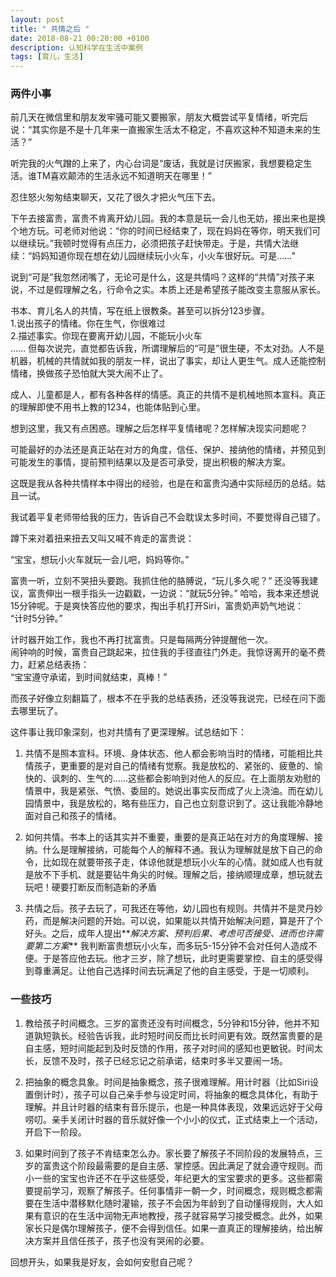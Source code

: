 ```yaml
---
layout: post
title: " 共情之后 "
date: 2018-08-21 00:20:00 +0100
description: 认知科学在生活中案例
tags: [育儿，生活]
---
```

### 两件小事
前几天在微信里和朋友发牢骚可能又要搬家，朋友大概尝试平复情绪，听完后说：“其实你是不是十几年来一直搬家生活太不稳定，不喜欢这种不知道未来的生活？”

听完我的火气蹭的上来了，内心台词是“废话，我就是讨厌搬家，我想要稳定生活。谁TM喜欢颠沛的生活永远不知道明天在哪里！”

忍住怒火匆匆结束聊天，又花了很久才把火气压下去。

下午去接富贵，富贵不肯离开幼儿园。我的本意是玩一会儿也无妨，接出来也是换个地方玩。可老师对他说：“你的时间已经结束了，现在妈妈在等你，明天我们可以继续玩。”我顿时觉得有点压力，必须把孩子赶快带走。于是，共情大法继续：“妈妈知道你现在想在幼儿园继续玩小火车，小火车很好玩。可是……”

说到“可是”我忽然闭嘴了，无论可是什么，这是共情吗？这样的“共情”对孩子来说，不过是假理解之名，行命令之实。本质上还是希望孩子能改变主意服从家长。

书本、育儿名人的共情，写在纸上很教条。甚至可以拆分123步骤。   
1.说出孩子的情绪。你在生气，你很难过   
2.描述事实。你现在要离开幼儿园，不能玩小火车   
……
但每次说完，直觉都告诉我，所谓理解后的“可是”很生硬，不太对劲。人不是机器，机械的共情就如我的朋友一样，说出了事实，却让人更生气。成人还能控制情绪，换做孩子恐怕就大哭大闹不止了。

成人、儿童都是人，都有各种各样的情感。真正的共情不是机械地照本宣科。真正的理解即使不用书上教的1234，也能体贴到心里。  

想到这里，我又有点困惑。理解之后怎样平复情绪呢？怎样解决现实问题呢？   

可能最好的办法还是真正站在对方的角度，信任、保护、接纳他的情绪，并预见到可能发生的事情，提前预判结果以及是否可承受，提出积极的解决方案。  

这既是我从各种共情样本中得出的经验，也是在和富贵沟通中实际经历的总结。姑且一试。

我试着平复老师带给我的压力，告诉自己不会耽误太多时间，不要觉得自己错了。

蹲下来对着扭来扭去又叫又喊不肯走的富贵说：

“宝宝，想玩小火车就玩一会儿吧，妈妈等你。”

富贵一听，立刻不哭扭头要跑。我抓住他的胳膊说，“玩儿多久呢？”
还没等我建议，富贵伸出一根手指头一边戳戳，一边说：“就玩5分钟。”
哈哈，我本来还想说15分钟呢。于是爽快答应他的要求，掏出手机打开Siri，富贵奶声奶气地说：  
“计时5分钟。”

计时器开始工作，我也不再打扰富贵。只是每隔两分钟提醒他一次。  
闹钟响的时候，富贵自己跳起来，拉住我的手径直往门外走。我惊讶离开的毫不费力，赶紧总结表扬：   
“宝宝遵守承诺，到时间就结束，真棒！”

而孩子好像立刻翻篇了，根本不在乎我的总结表扬，还没等我说完，已经在问下面去哪里玩了。  

这件事让我印象深刻，也对共情有了更深理解。试总结如下：

1. 共情不是照本宣科。环境、身体状态、他人都会影响当时的情绪，可能相比共情孩子，更重要的是对自己的情绪有觉察。我是放松的、紧张的、疲惫的、愉快的、讽刺的、生气的……这些都会影响到对他人的反应。在上面朋友劝慰的情景中，我是紧张、气愤、委屈的。她说出事实反而成了火上浇油。而在幼儿园情景中，我是放松的，略有些压力，自己也立刻意识到了。这让我能冷静地面对自己和孩子的情绪。

2. 如何共情。书本上的话其实并不重要，重要的是真正站在对方的角度理解、接纳。什么是理解接纳，可能每个人的解释不通。我认为理解就是放下自己的命令，比如现在就要带孩子走，体谅他就是想玩小火车的心情。就如成人也有就是放不下手机、就是要钻牛角尖的时候。理解之后，接纳顺理成章，想玩就去玩吧！硬要打断反而制造新的矛盾

3. 共情之后。孩子去玩了，可我还在等他，幼儿园也有规则。共情并不是灵丹妙药，而是解决问题的开始。可以说，如果能以共情开始解决问题，算是开了个好头。之后，成年人提出**_解决方案、预判后果、考虑可否接受、进而也许需要第二方案_** 我判断富贵想玩小火车，而多玩5-15分钟不会对任何人造成不便。于是答应他去玩。他才三岁，除了想玩，此时更需要掌控、自主的感受得到尊重满足。让他自己选择时间去玩满足了他的自主感受，于是一切顺利。

### 一些技巧
1. 教给孩子时间概念。三岁的富贵还没有时间概念，5分钟和15分钟，他并不知道孰短孰长。经验告诉我，此时短时间反而比长时间更有效。既然富贵要的是自主感，短时间能起到及时反馈的作用，孩子对时间的感知也更敏锐。时间太长，反馈不及时，孩子已经忘记之前承诺，结束时多半又要闹一场。

2. 把抽象的概念具象。时间是抽象概念，孩子很难理解。用计时器（比如Siri设置倒计时），孩子可以自己亲手参与设定时间，将抽象的概念具体化，有助于理解。并且计时器的结束有音乐提示，也是一种具体表现，效果远远好于父母唠叨。亲手关闭计时器的音乐就好像一个小小的仪式，正式结束上一个活动，开启下一阶段。

3. 如果时间到了孩子不肯结束怎么办。家长要了解孩子不同阶段的发展特点，三岁的富贵这个阶段最需要的是自主感、掌控感。因此满足了就会遵守规则。而小一些的宝宝也许还不在乎这些感受，年纪更大的宝宝要求的更多。这些都需要提前学习，观察了解孩子。任何事情非一朝一夕，时间概念，规则概念都需要在生活中潜移默化随时灌输，孩子不会因为年龄到了自动懂得规则，大人如果有意识的在生活中润物无声地教授，孩子就容易学习接受概念。此外，如果家长只是偶尔理解孩子，便不会得到信任。如果一直真正的理解接纳，给出解决方案并且信任孩子，孩子也没有哭闹的必要。


回想开头，如果我是好友，会如何安慰自己呢？

